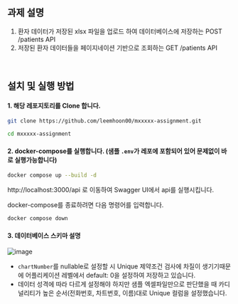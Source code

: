 ## 과제 설명

1. 환자 데이터가 저장된 xlsx 파일을 업로드 하여 데이터베이스에 저장하는 POST /patients API
2. 저장된 환자 데이터들을 페이지네이션 기반으로 조회하는 GET /patients API

<br />

## 설치 및 실행 방법

#### 1. 해당 레포지토리를 Clone 합니다.
```bash
git clone https://github.com/leemhoon00/mxxxxx-assignment.git

cd mxxxxx-assignment
```

#### 2. docker-compose를 실행합니다. (샘플 `.env`가 레포에 포함되어 있어 문제없이 바로 실행가능합니다)

```bash
docker compose up --build -d
```

http://localhost:3000/api 로 이동하여 Swagger UI에서 api를 실행시킵니다.

docker-compose를 종료하려면 다음 명령어를 입력합니다.
```bash
docker compose down
```

#### 3. 데이터베이스 스키마 설명

![image](https://github.com/user-attachments/assets/2f2ae2d1-a7ba-4681-9de4-8ca1b1053cb4)

- `chartNumber`를 nullable로 설정할 시 Unique 제약조건 검사에 차질이 생기기때문에 어플리케이션 레벨에서 default: 0을 설정하여 저장하고 있습니다.
- 데이터 성격에 따라 다르게 설정해야 하지만 샘플 엑셀파일만으로 판단했을 때 카디널리티가 높은 순서(전화번호, 차트번호, 이름)대로 Unique 컬럼을 설정했습니다.
